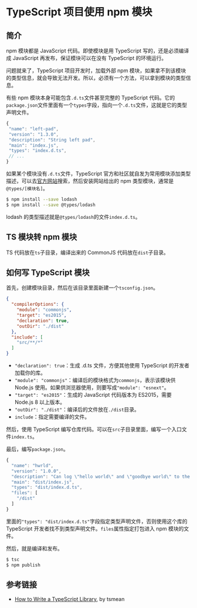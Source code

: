 # TypeScript 项目使用 npm 模块

## 简介

npm 模块都是 JavaScript 代码。即使模块是用 TypeScript 写的，还是必须编译成 JavaScript 再发布，保证模块可以在没有 TypeScript 的环境运行。

问题就来了，TypeScript 项目开发时，加载外部 npm 模块，如果拿不到该模块的类型信息，就会导致无法开发。所以，必须有一个方法，可以拿到模块的类型信息。

有些 npm 模块本身可能包含`.d.ts`文件甚至完整的 TypeScript 代码。它的`package.json`文件里面有一个`types`字段，指向一个`.d.ts`文件，这就是它的类型声明文件。

```javascript
{
 "name": "left-pad",
 "version": "1.3.0",
 "description": "String left pad",
 "main": "index.js",
 "types": "index.d.ts",
 // ...
}
```

如果某个模块没有`.d.ts`文件，TypeScript 官方和社区就自发为常用模块添加类型描述，可以去[官方网站](https://www.typescriptlang.org/dt/search)搜索，然后安装网站给出的 npm 类型模块，通常是`@types/[模块名]`。

```bash
$ npm install --save lodash
$ npm install --save @types/lodash
```

lodash 的类型描述就是`@types/lodash`的文件`index.d.ts`。

## TS 模块转 npm 模块

TS 代码放在`ts`子目录，编译出来的 CommonJS 代码放在`dist`子目录。

## 如何写 TypeScript 模块

首先，创建模块目录，然后在该目录里面新建一个`tsconfig.json`。

```json
{
  "compilerOptions": {
    "module": "commonjs",
    "target": "es2015",
    "declaration": true,
    "outDir": "./dist"
  },
  "include": [
    "src/**/*"
  ]
}
```

- `"declaration": true`：生成 .d.ts 文件，方便其他使用 TypeScript 的开发者加载你的库。
- `"module": "commonjs"`：编译后的模块格式为`commonjs`，表示该模块供 Node.js 使用。如果供浏览器使用，则要写成`"module": "esnext"`。
- `"target": "es2015"`：生成的 JavaScript 代码版本为 ES2015，需要 Node.js 8 以上版本。
- `"outDir": "./dist"`：编译后的文件放在`./dist`目录。
- `include`：指定需要编译的文件。

然后，使用 TypeScript 编写仓库代码。可以在`src`子目录里面，编写一个入口文件`index.ts`。

最后，编写`package.json`。

```typescript
{
  "name": "hwrld",
  "version": "1.0.0",
  "description": "Can log \"hello world\" and \"goodbye world\" to the console!",
  "main": "dist/index.js",
  "types": "dist/index.d.ts",
  "files": [
    "/dist"
  ]
}
```

里面的`"types": "dist/index.d.ts"`字段指定类型声明文件，否则使用这个库的 TypeScript 开发者找不到类型声明文件。`files`属性指定打包进入 npm 模块的文件。

然后，就是编译和发布。

```bash
$ tsc
$ npm publish
```

## 参考链接

- [How to Write a TypeScript Library](https://www.tsmean.com/articles/how-to-write-a-typescript-library/), by tsmean